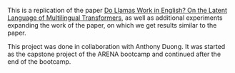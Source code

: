 This is a replication of the paper [Do Llamas Work in English? On the Latent Language of Multilingual Transformers](https://arxiv.org/abs/2402.10588), as well as additional experiments expanding the work of the paper, on which we get results similar to the paper.

This project was done in collaboration with Anthony Duong. It was started as the capstone project of the ARENA bootcamp and continued after the end of the bootcamp.

